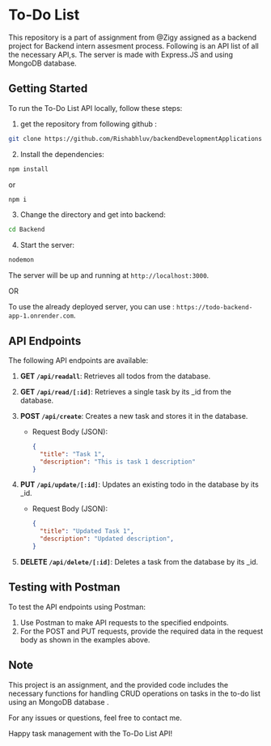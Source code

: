 
# To-Do List

This repository is a part of assignment from @Zigy assigned as a backend project for Backend intern assesment process.
Following is an API list of all the necessary API,s.
The server is made with Express.JS and using MongoDB database.

## Getting Started

To run the To-Do List API locally, follow these steps:

1. get the repository from following github :

```bash
git clone https://github.com/Rishabhluv/backendDevelopmentApplications
```

2. Install the dependencies:

```bash
npm install
```
or
```bash
npm i
```

3. Change the directory and get into backend:
   
```bash
cd Backend
```

4. Start the server:

```bash
nodemon 
```

The server will be up and running at `http://localhost:3000`.


OR


To use the already deployed server, you can use :
`https://todo-backend-app-1.onrender.com`.


## API Endpoints

The following API endpoints are available:

1. **GET `/api/readall`**: Retrieves all todos from the database.

2. **GET `/api/read/[:id]`**: Retrieves a single task by its _id from the database.

3. **POST `/api/create`**: Creates a new task and stores it in the database.
   - Request Body (JSON):
     ```json
     {
       "title": "Task 1",
       "description": "This is task 1 description"
     }
     ```

4. **PUT `/api/update/[:id]`**: Updates an existing todo in the database by its _id.
   - Request Body (JSON):
     ```json
     {
       "title": "Updated Task 1",
       "description": "Updated description",
     }
     ```

5. **DELETE `/api/delete/[:id]`**: Deletes a task from the database by its _id.

## Testing with Postman

To test the API endpoints using Postman:

1. Use Postman to make API requests to the specified endpoints.
2. For the POST and PUT requests, provide the required data in the request body as shown in the examples above.


## Note

This project is an assignment, and the provided code includes the necessary functions for handling CRUD operations on tasks in the to-do list using an MongoDB database .

For any issues or questions, feel free to contact me.

Happy task management with the To-Do List API!